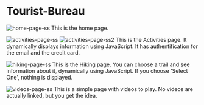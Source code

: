 # Tourist-Bureau
![home-page-ss](https://github.com/WardSean/Tourist-Bureau/assets/130578074/1bf97c6a-aa14-4e66-90e1-27c12f78b459)
This is the home page.

![activities-page-ss](https://github.com/WardSean/Tourist-Bureau/assets/130578074/acef84cf-b4d1-44a3-bd5c-a15682cb245c)
![activities-page-ss2](https://github.com/WardSean/Tourist-Bureau/assets/130578074/313a0b12-e833-41d3-ae89-6dce24288c0c)
This is the Activities page. It dynamically displays information using JavaScript. It has authentification for the email and the credit card.

![hiking-page-ss](https://github.com/WardSean/Tourist-Bureau/assets/130578074/5d085c9c-7077-4290-9b6c-2e2d77609d85)
This is the Hiking page. You can choose a trail and see information about it, dynamically using JavaScript. If you choose 'Select One', nothing is displayed.

![videos-page-ss](https://github.com/WardSean/Tourist-Bureau/assets/130578074/0743890a-5184-4c36-b657-874e3bf19c94)
This is a simple page with videos to play. No videos are actually linked, but you get the idea.
